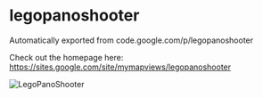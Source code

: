 # legopanoshooter
Automatically exported from code.google.com/p/legopanoshooter


Check out the homepage here: https://sites.google.com/site/mymapviews/legopanoshooter

![LegoPanoShooter](https://sites.google.com/site/mymapviews/_/rsrc/1426278984864/legopanoshooter/Step117%20%282%29.png "LegoPanoShooter")
